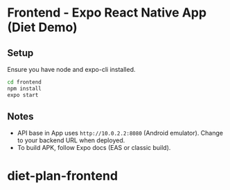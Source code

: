 # Frontend - Expo React Native App (Diet Demo)

## Setup
Ensure you have node and expo-cli installed.

```bash
cd frontend
npm install
expo start
```

## Notes
- API base in App uses `http://10.0.2.2:8080` (Android emulator). Change to your backend URL when deployed.
- To build APK, follow Expo docs (EAS or classic build).
# diet-plan-frontend
